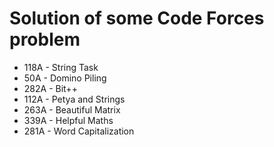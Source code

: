 <h1>Solution of some Code Forces problem</h1>
<ul>
	<li>118A - String Task</li>
	<li>50A - Domino Piling</li>
	<li>282A - Bit++</li>
	<li>112A - Petya and Strings</li>
	<li>263A - Beautiful Matrix</li>
	<li>339A - Helpful Maths</li>
	<li>281A - Word Capitalization</li>
</ul>
